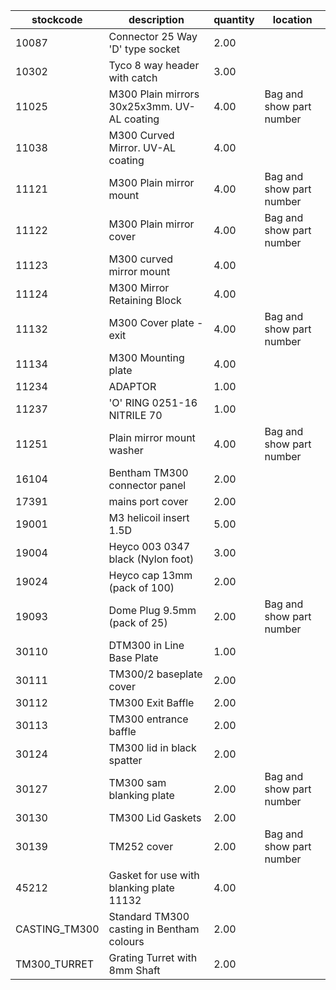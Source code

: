 |stockcode|description|quantity|location|
|---------|-----------|--------|--------|
|10087|Connector 25 Way 'D' type socket|2.00||
|10302|Tyco 8 way header with catch|3.00||
|11025|M300 Plain mirrors 30x25x3mm.  UV-AL coating|4.00|Bag and show part number|
|11038|M300 Curved Mirror.  UV-AL coating|4.00||
|11121|M300 Plain mirror mount|4.00|Bag and show part number|
|11122|M300 Plain mirror cover|4.00|Bag and show part number|
|11123|M300 curved mirror mount|4.00||
|11124|M300 Mirror Retaining Block|4.00||
|11132|M300 Cover plate - exit|4.00|Bag and show part number|
|11134|M300 Mounting plate|4.00||
|11234|ADAPTOR|1.00||
|11237|'O' RING 0251-16 NITRILE 70|1.00||
|11251|Plain mirror mount washer|4.00|Bag and show part number|
|16104|Bentham TM300 connector panel|2.00||
|17391|mains port cover|2.00||
|19001|M3 helicoil insert 1.5D|5.00||
|19004|Heyco 003 0347 black (Nylon foot)|3.00||
|19024|Heyco cap 13mm (pack of 100)|2.00||
|19093|Dome Plug 9.5mm (pack of 25)|2.00|Bag and show part number|
|30110|DTM300 in Line Base Plate|1.00||
|30111|TM300/2 baseplate cover|2.00||
|30112|TM300 Exit Baffle|2.00||
|30113|TM300 entrance baffle|2.00||
|30124|TM300 lid in black spatter|2.00||
|30127|TM300 sam blanking plate|2.00|Bag and show part number|
|30130|TM300 Lid Gaskets|2.00||
|30139|TM252 cover|2.00|Bag and show part number|
|45212|Gasket for use with blanking plate 11132|4.00||
|CASTING_TM300|Standard TM300 casting in Bentham colours|2.00||
|TM300_TURRET|Grating Turret with 8mm Shaft|2.00||
